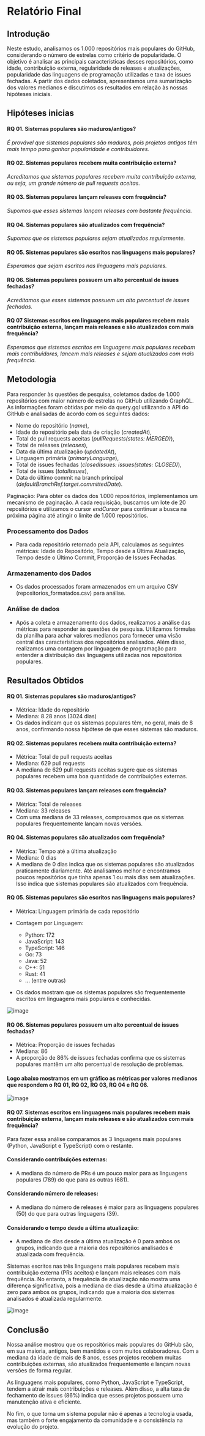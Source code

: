 # Relatório Final 

## Introdução

Neste estudo, analisamos os 1.000 repositórios mais populares do GitHub, considerando o número de estrelas como critério de popularidade. O objetivo é analisar as principais características desses repositórios, como idade, contribuição externa, regularidade de releases e atualizações, popularidade das linguagens de programação utilizadas e taxa de issues fechadas. A partir dos dados coletados, apresentamos uma sumarização dos valores medianos e discutimos os resultados em relação às nossas hipóteses iniciais.

## Hipóteses inicias

#### RQ 01. Sistemas populares são maduros/antigos?
  _É provável que sistemas populares são maduros, pois projetos antigos têm mais tempo para ganhar popularidade e contribuidores._
  
#### RQ 02. Sistemas populares recebem muita contribuição externa?
  _Acreditamos que sistemas populares recebem muita contribuição externa, ou seja, um grande número de pull requests aceitas._
  
#### RQ 03. Sistemas populares lançam releases com frequência?
  _Supomos que esses sistemas lançam releases com bastante frequência._
  
#### RQ 04. Sistemas populares são atualizados com frequência?
  _Supomos que os sistemas populares sejam atualizados regularmente._
  
#### RQ 05. Sistemas populares são escritos nas linguagens mais populares?
  _Esperamos que sejam escritos nas linguagens mais populares._
  
#### RQ 06. Sistemas populares possuem um alto percentual de issues fechadas?
  _Acreditamos que esses sistemas possuem um alto percentual de issues fechadas._

#### RQ 07 Sistemas escritos em linguagens mais populares recebem mais contribuição externa, lançam mais releases e são atualizados com mais frequência? 
  _Esperamos que sistemas escritos em linguagens mais populares recebam mais contribuidores, lancem mais releases e sejam atualizados com mais frequência._

## Metodologia

Para responder às questões de pesquisa, coletamos dados de 1.000 repositórios com maior número de estrelas no GitHub utilizando GraphQL. As informações foram obtidas por meio da query.gql utilizando a API do GitHub e analisadas de acordo com os seguintes dados:
  - Nome do repositório (_name_),
  - Idade do repositório pela data de criação (_createdAt_),
  - Total de pull requests aceitas (_pullRequests(_states:_ _MERGED_)_),
  - Total de releases (_releases_),
  - Data da última atualização (_updatedAt_),
  - Linguagem primária (_primaryLanguage_),
  - Total de issues fechadas (_closedIssues: issues(states: CLOSED)_),
  - Total de issues (_totalIssues_),
  - Data do último commit na branch principal (_defaultBranchRef.target.committedDate_).

Paginação: Para obter os dados dos 1.000 repositórios, implementamos um mecanismo de paginação. A cada requisição, buscamos um lote de 20 repositórios e utilizamos o cursor _endCursor_ para continuar a busca na próxima página até atingir o limite de 1.000 repositórios.

### Processamento dos Dados

- Para cada repositório retornado pela API, calculamos as seguintes métricas: Idade do Repositório, Tempo desde a Última Atualização, Tempo desde o Último Commit, Proporção de Issues Fechadas.

### Armazenamento dos Dados

- Os dados processados foram armazenados em um arquivo CSV (repositorios_formatados.csv) para análise.
  
### Análise de dados

- Após a coleta e armazenamento dos dados, realizamos a análise das métricas para responder às questões de pesquisa. Utilizamos fórmulas da planilha para achar valores medianos para fornecer uma visão central das características dos repositórios analisados. Além disso, realizamos uma contagem por linguagem de programação para entender a distribuição das linguagens utilizadas nos repositórios populares.

## Resultados Obtidos

#### RQ 01. Sistemas populares são maduros/antigos?
  - Métrica: Idade do repositório
  - Mediana: 8.28 anos (3024 dias)
  - Os dados indicam que os sistemas populares têm, no geral, mais de 8 anos, confirmando nossa hipótese de que esses sistemas são maduros.

#### RQ 02. Sistemas populares recebem muita contribuição externa?
  - Métrica: Total de pull requests aceitas
  - Mediana: 629 pull requests
  - A mediana de 629 pull requests aceitas sugere que os sistemas populares recebem uma boa quantidade de contribuições externas.

#### RQ 03. Sistemas populares lançam releases com frequência?
  - Métrica: Total de releases
  - Mediana: 33 releases
  - Com uma mediana de 33 releases, comprovamos que os sistemas populares frequentemente lançam novas versões.

#### RQ 04. Sistemas populares são atualizados com frequência?
  - Métrica: Tempo até a última atualização
  - Mediana: 0 dias
  - A mediana de 0 dias indica que os sistemas populares são atualizados praticamente diariamente. Até analisamos melhor e encontramos poucos repositórios que tinha apenas 1 ou mais dias sem atualizações. Isso indica que sistemas populares são atualizados com frequência. 

#### RQ 05. Sistemas populares são escritos nas linguagens mais populares?
  - Métrica: Linguagem primária de cada repositório
  - Contagem por Linguagem:
    - Python: 172
    - JavaScript: 143
    - TypeScript: 146
    - Go: 73
    - Java: 52
    - C++: 51
    - Rust: 41
    - ... (entre outras)
      
  - Os dados mostram que os sistemas populares são frequentemente escritos em linguagens mais populares e conhecidas.

![image](https://github.com/user-attachments/assets/338d0880-189f-4ed0-ba62-3abc258c332b)
  
#### RQ 06. Sistemas populares possuem um alto percentual de issues fechadas?
  - Métrica: Proporção de issues fechadas
  - Mediana: 86
  - A proporção de 86% de issues fechadas confirma que os sistemas populares mantêm um alto percentual de resolução de problemas.

#### Logo abaixo mostramos em um gráfico as métricas por valores medianos que respondem o RQ 01, RQ 02, RQ 03, RQ 04 e RQ 06.
![image](https://github.com/user-attachments/assets/e5989313-9673-4403-94cb-51c70a552827)

#### RQ 07. Sistemas escritos em linguagens mais populares recebem mais contribuição externa, lançam mais releases e são atualizados com mais frequência?

Para fazer essa análise comparamos as 3 linguagens mais populares (Python, JavaScript e TypeScript) com o restante.

#### Considerando contribuições externas:
  - A mediana do número de PRs é um pouco maior para as linguagens populares (789) do que para as outras (681).

#### Considerando número de releases:
  - A mediana do número de releases é maior para as linguagens populares (50) do que para outras linguagens (39).

#### Considerando o tempo desde a última atualização:
  - A mediana de dias desde a última atualização é 0 para ambos os grupos, indicando que a maioria dos repositórios analisados é atualizada com frequência.

Sistemas escritos nas três linguagens mais populares recebem mais contribuição externa (PRs aceitos) e lançam mais releases com mais frequência. No entanto, a frequência de atualização não mostra uma diferença significativa, pois a mediana de dias desde a última atualização é zero para ambos os grupos, indicando que a maioria dos sistemas analisados é atualizada regularmente.

![image](https://github.com/user-attachments/assets/dd0a6bbe-8dce-4284-b61c-78bae3b09b2f)

## Conclusão

Nossa análise mostrou que os repositórios mais populares do GitHub são, em sua maioria, antigos, bem mantidos e com muitos colaboradores. Com a mediana da idade de mais de 8 anos, esses projetos recebem muitas contribuições externas, são atualizados frequentemente e lançam novas versões de forma regular.

As linguagens mais populares, como Python, JavaScript e TypeScript, tendem a atrair mais contribuições e releases. Além disso, a alta taxa de fechamento de issues (86%) indica que esses projetos possuem uma manutenção ativa e eficiente.

No fim, o que torna um sistema popular não é apenas a tecnologia usada, mas também o forte engajamento da comunidade e a consistência na evolução do projeto.
